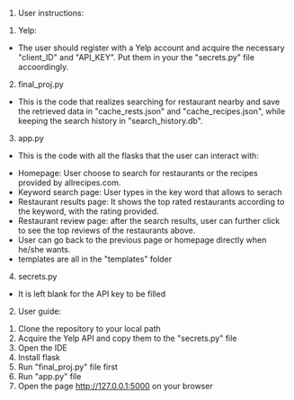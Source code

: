 1. User instructions:

1) Yelp:
- The user should register with a Yelp account and acquire the necessary "client_ID" and "API_KEY". Put them in your the "secrets.py" file accoordingly.

2) final_proj.py
- This is the code that realizes searching for restaurant nearby and save the retrieved data in "cache_rests.json" and "cache_recipes.json", while keeping the search history in "search_history.db".

3) app.py
- This is the code with all the flasks that the user can interact with: 

* Homepage: User choose to search for restaurants or the recipes provided by allrecipes.com.
* Keyword search page: User types in the key word that allows to serach
* Restaurant results page: It shows the top rated restaurants according to the keyword, with the rating provided.
* Restaurant review page: after the search results, user can further click to see the top reviews of the restaurants above.
* User can go back to the previous page or homepage directly when he/she wants.
* templates are all in the "templates" folder

4) secrets.py
- It is left blank for the API key to be filled

2. User guide:

1) Clone the repository to your local path
2) Acquire the Yelp API and copy them to the "secrets.py" file 
3) Open the IDE
4) Install flask
5) Run "final_proj.py" file first
6) Run "app.py" file
7) Open the page http://127.0.0.1:5000 on your browser

